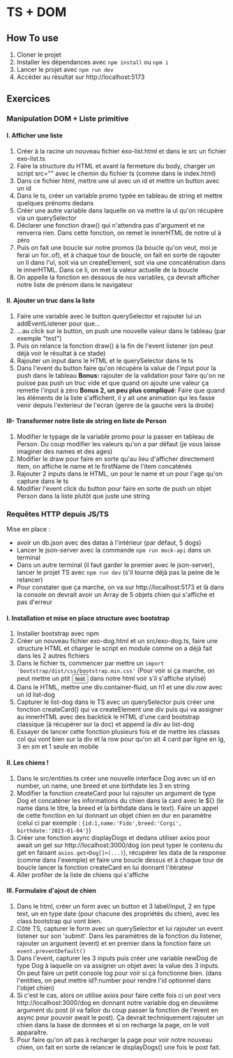 # TS + DOM

## How To use
1. Cloner le projet
2. Installer les dépendances avec `npm install` ou `npm i`
3. Lancer le projet avec `npm run dev`
4. Accéder au résultat sur http://localhost:5173

## Exercices
### Manipulation DOM + Liste primitive
#### I. Afficher une liste
1. Créer à la racine un nouveau fichier exo-list.html et dans le src un fichier exo-list.ts
2. Faire la structure du HTML et avant la fermeture du body, charger un script src="" avec le chemin du fichier ts (comme dans le index.html)
3. Dans ce fichier html, mettre une ul avec un id et mettre un button avec un id
4. Dans le ts, créer un variable promo typée en tableau de string et mettre quelques prénoms dedans
5. Créer une autre variable dans laquelle on va mettre la ul qu'on récupère via un querySelector
6. Déclarer une fonction draw() qui n'attendra pas d'argument et ne renverra rien. Dans cette fonction, on remet le innerHTML de notre ul à zéro
7. Puis on fait une boucle sur notre promos (la boucle qu'on veut, moi je ferai un for..of), et à chaque tour de boucle, on fait en sorte de rajouter un li dans l'ul, soit via un createElement, soit via une concaténation dans le innerHTML. Dans ce li, on met la valeur actuelle de la boucle
8. On appelle la fonction en dessous de nos variables, ça devrait afficher notre liste de prénom dans le navigateur
#### II. Ajouter un truc dans la liste
1. Faire une variable avec le button querySelector et rajouter lui un addEventListener pour que...
2. ...au click sur le button, on push une nouvelle valeur dans le tableau (par exemple "test")
3. Puis on relance la fonction draw() à la fin de l'event listener (on peut déjà voir le résultat à ce stade)
4. Rajouter un input dans le HTML et le querySelector dans le ts
5. Dans l'event du button faire qu'on récupère la value de l'input pour la push dans le tableau
**Bonus:** rajouter de la validation pour faire qu'on ne puisse pas push un truc vide et que quand on ajoute une valeur ça remette l'input à zéro
**Bonus 2, un peu plus compliqué**: Faire que quand les éléments de la liste s'affichent, il y ait une animation qui les fasse venir depuis l'exterieur de l'ecran (genre de la gauche vers la droite)

#### III- Transformer notre liste de string en liste de Person
1. Modifier le typage de la variable promo pour la passer en tableau de Person. Du coup modifier les valeurs qu'on a par défaut (je vous laisse imaginer des names et des ages)
2. Modifier le draw pour faire en sorte qu'au lieu d'afficher directement item, on affiche le name et le firstName de l'item concaténés
3. Rajouter 2 inputs dans le HTML, un pour le name et un pour l'age qu'on capture dans le ts
4. Modifier l'event click du button pour faire en sorte de push un objet Person dans la liste plutôt que juste une string

### Requêtes HTTP depuis JS/TS
Mise en place : 
* avoir un db.json avec des datas à l'intérieur (par défaut, 5 dogs)
* Lancer le json-server avec la commande `npm run mock-api` dans un terminal
* Dans un autre terminal (il faut garder le premier avec le json-server), lancer le projet TS avec `npm run dev` (s'il tourne déjà pas la peine de le relancer)
* Pour constater que ça marche, on va sur http://localhost:5173 et là dans la console on devrait avoir un Array de 5 objets chien qui s'affiche et pas d'erreur

#### I. Installation et mise en place structure avec bootstrap
1. Installer bootstrap avec npm
2. Créer un nouveau fichier exo-dog.html et un src/exo-dog.ts, faire une structure HTML et charger le script en module comme on a déjà fait dans les 2 autres fichiers
3. Dans le fichier ts, commencer par mettre un `import 'bootstrap/dist/css/bootstrap.min.css'` (Pour voir si ça marche, on peut mettre un ptit <button class="btn btn-primary">test</button> dans notre html voir s'il s'affiche stylisé)
4. Dans le HTML, mettre une div.container-fluid, un h1 et une div.row avec un id list-dog
5. Capturer le list-dog dans le TS avec un querySelector puis créer une fonction createCard() qui va createElement une div puis qui va assigner au innerHTML avec des backtick le HTML d'une card bootstrap classique (à récupérer sur la doc) et append la div au list-dog
6. Essayer de lancer cette fonction plusieurs fois et de mettre les classes col qui vont bien sur la div et la row pour qu'on ait 4 card par ligne en lg, 3 en sm et 1 seule en mobile

#### II. Les chiens !
1. Dans le src/entities.ts créer une nouvelle interface Dog avec un id en number, un name, une breed et une birthdate les 3 en string
2. Modifier la fonction createCard pour lui rajouter un argument de type Dog et concaténer les informations du chien dans la card avec le ${} (le name dans le titre, la breed et la birthdate dans le text). Faire un appel de cette fonction en lui donnant un objet chien en dur en paramètre (celui ci par exemple : `{id:1,name:'Fido',breed:'Corgi', birthdate:'2023-01-04'}`)
3. Créer une fonction async displayDogs et dedans utiliser axios pour await un get sur http://localhost:3000/dog (on peut typer le contenu du get en faisant `axios.get<Dog[]>(...)`), récupérer les data de la response (comme dans l'exemple) et faire une boucle dessus et à chaque tour de boucle lancer la fonction createCard en lui donnant l'itérateur
4. Aller profiter de la liste de chiens qui s'affiche

#### III. Formulaire d'ajout de chien
1. Dans le html, créer un form avec un button et 3 label/input, 2 en type text, un en type date (pour chacune des propriétés du chien), avec les class bootstrap qui vont bien. 
2. Côté TS, capturer le form avec un querySelector et lui rajouter un event listener sur son 'submit'. Dans les paramètres de la fonction du listener, rajouter un argument (event) et en premier dans la fonction faire un `event.preventDefault()`
3. Dans l'event, capturer les 3 inputs puis créer une variable newDog de type Dog à laquelle on va assigner un objet avec la value des 3 inputs. On peut faire un petit console log pour voir si ça fonctionne bien. (dans l'entities, on peut mettre id?:number pour rendre l'id optionnel dans l'objet chien)
4. Si c'est le cas, alors on utilise axios pour faire cette fois ci un post vers http://localhost:3000/dog en donnant notre variable dog en deuxième argument du post (il va falloir du coup passer la fonction de l'event en async pour pouvoir await le post). Ça devrait techniquement rajouter un chien dans la base de données et si on recharge la page, on le voit apparaître.
5. Pour faire qu'on ait pas à recharger la page pour voir notre nouveau chien, on fait en sorte de relancer le displayDogs() une fois le post fait.